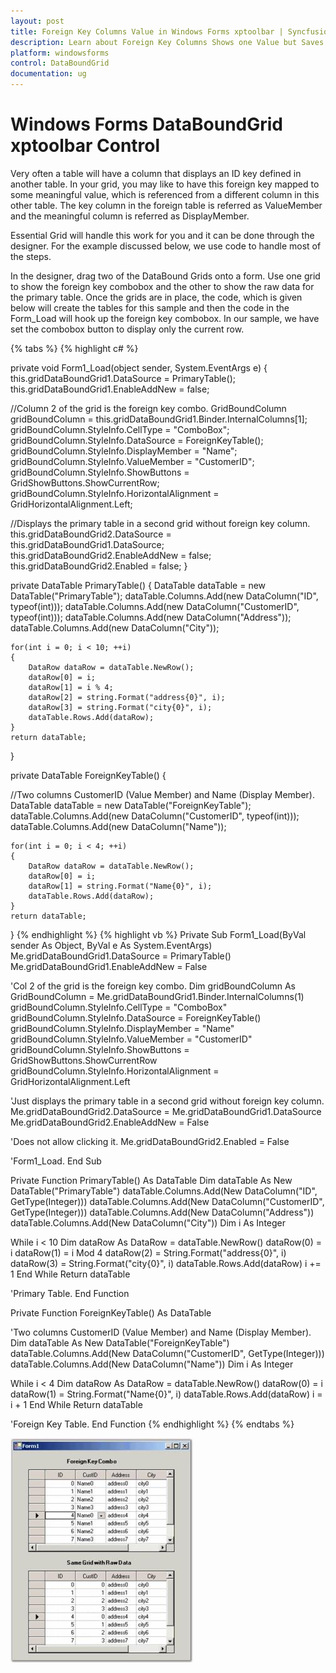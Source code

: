 ```yaml
---
layout: post
title: Foreign Key Columns Value in Windows Forms xptoolbar | Syncfusion
description: Learn about Foreign Key Columns Shows one Value but Saves Another support in Syncfusion Windows Forms GridDataBoundGrid(Classic) control and more details.
platform: windowsforms
control: DataBoundGrid
documentation: ug
---
```


# Windows Forms DataBoundGrid xptoolbar Control

Very often a table will have a column that displays an ID key defined in another table. In your grid, you may like to have this foreign key mapped to some meaningful value, which is referenced from a different column in this other table. The key column in the foreign table is referred as ValueMember and the meaningful column is referred as DisplayMember. 

Essential Grid will handle this work for you and it can be done through the designer. For the example discussed below, we use code to handle most of the steps.

In the designer, drag two of the DataBound Grids onto a form. Use one grid to show the foreign key combobox and the other to show the raw data for the primary table. Once the grids are in place, the code, which is given below will create the tables for this sample and then the code in the Form_Load will hook up the foreign key combobox. In our sample, we have set the combobox button to display only the current row.

{% tabs %}
{% highlight c# %}

private void Form1_Load(object sender, System.EventArgs e)
{
    this.gridDataBoundGrid1.DataSource = PrimaryTable();
    this.gridDataBoundGrid1.EnableAddNew = false;

//Column 2 of the grid is the foreign key combo.
    GridBoundColumn gridBoundColumn = this.gridDataBoundGrid1.Binder.InternalColumns[1];
    gridBoundColumn.StyleInfo.CellType = "ComboBox";
    gridBoundColumn.StyleInfo.DataSource = ForeignKeyTable();
    gridBoundColumn.StyleInfo.DisplayMember = "Name";
    gridBoundColumn.StyleInfo.ValueMember = "CustomerID";
    gridBoundColumn.StyleInfo.ShowButtons = GridShowButtons.ShowCurrentRow;
    gridBoundColumn.StyleInfo.HorizontalAlignment = GridHorizontalAlignment.Left;

//Displays the primary table in a second grid without foreign key column.
    this.gridDataBoundGrid2.DataSource = this.gridDataBoundGrid1.DataSource;
    this.gridDataBoundGrid2.EnableAddNew = false;
    this.gridDataBoundGrid2.Enabled = false;
}

private DataTable PrimaryTable()
{
    DataTable dataTable = new DataTable("PrimaryTable");
    dataTable.Columns.Add(new DataColumn("ID", typeof(int)));
    dataTable.Columns.Add(new DataColumn("CustomerID", typeof(int)));
    dataTable.Columns.Add(new DataColumn("Address"));
    dataTable.Columns.Add(new DataColumn("City"));

    for(int i = 0; i < 10; ++i)
    {
        DataRow dataRow = dataTable.NewRow();
        dataRow[0] = i;
        dataRow[1] = i % 4;
        dataRow[2] = string.Format("address{0}", i);
        dataRow[3] = string.Format("city{0}", i);
        dataTable.Rows.Add(dataRow);
    }
    return dataTable;
}

private DataTable ForeignKeyTable()
{

//Two columns CustomerID (Value Member) and Name (Display Member).
    DataTable dataTable = new DataTable("ForeignKeyTable");
    dataTable.Columns.Add(new DataColumn("CustomerID", typeof(int)));
    dataTable.Columns.Add(new DataColumn("Name"));

    for(int i = 0; i < 4; ++i)
    {
        DataRow dataRow = dataTable.NewRow();
        dataRow[0] = i;
        dataRow[1] = string.Format("Name{0}", i);
        dataTable.Rows.Add(dataRow);
    }
    return dataTable;
}
{% endhighlight  %}
{% highlight vb %}
Private Sub Form1_Load(ByVal sender As Object, ByVal e As System.EventArgs)
Me.gridDataBoundGrid1.DataSource = PrimaryTable()
Me.gridDataBoundGrid1.EnableAddNew = False

'Col 2 of the grid is the foreign key combo.
Dim gridBoundColumn As GridBoundColumn = Me.gridDataBoundGrid1.Binder.InternalColumns(1)
gridBoundColumn.StyleInfo.CellType = "ComboBox"
gridBoundColumn.StyleInfo.DataSource = ForeignKeyTable()
gridBoundColumn.StyleInfo.DisplayMember = "Name"
gridBoundColumn.StyleInfo.ValueMember = "CustomerID"
gridBoundColumn.StyleInfo.ShowButtons = GridShowButtons.ShowCurrentRow
gridBoundColumn.StyleInfo.HorizontalAlignment = GridHorizontalAlignment.Left

'Just displays the primary table in a second grid without foreign key column.
Me.gridDataBoundGrid2.DataSource = Me.gridDataBoundGrid1.DataSource
Me.gridDataBoundGrid2.EnableAddNew = False

'Does not allow clicking it.
Me.gridDataBoundGrid2.Enabled = False

'Form1_Load.
End Sub

Private Function PrimaryTable() As DataTable
Dim dataTable As New DataTable("PrimaryTable")
dataTable.Columns.Add(New DataColumn("ID", GetType(Integer)))
dataTable.Columns.Add(New DataColumn("CustomerID", GetType(Integer)))
dataTable.Columns.Add(New DataColumn("Address"))
dataTable.Columns.Add(New DataColumn("City"))
Dim i As Integer

While i < 10
Dim dataRow As DataRow = dataTable.NewRow()
dataRow(0) = i
dataRow(1) = i Mod 4
dataRow(2) = String.Format("address{0}", i)
dataRow(3) = String.Format("city{0}", i)
dataTable.Rows.Add(dataRow)
i += 1
End While
Return dataTable

'Primary Table.
End Function

Private Function ForeignKeyTable() As DataTable

'Two columns CustomerID (Value Member) and Name (Display Member).
Dim dataTable As New DataTable("ForeignKeyTable")
dataTable.Columns.Add(New DataColumn("CustomerID", GetType(Integer)))
dataTable.Columns.Add(New DataColumn("Name"))
Dim i As Integer

While i < 4
Dim dataRow As DataRow = dataTable.NewRow()
dataRow(0) = i
dataRow(1) = String.Format("Name{0}", i)
dataTable.Rows.Add(dataRow)
i = i + 1
End While
Return dataTable

'Foreign Key Table.
End Function
{% endhighlight  %}
{% endtabs %}

![Foreign-Key-Columns-Shows-One-Value-but-Saves-Another_img1](Foreign-Key-Columns-Shows-One-Value-but-Saves-Another_images/Foreign-Key-Columns-Shows-One-Value-but-Saves-Another_img1.jpeg) 



